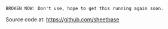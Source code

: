 `BROKEN NOW: Don't use, hope to get this running again soon.`

Source code at: <https://github.com/sheetbase>
